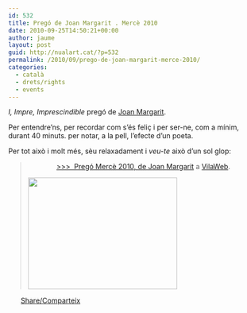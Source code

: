 ```yaml
---
id: 532
title: Pregó de Joan Margarit . Mercè 2010
date: 2010-09-25T14:50:21+00:00
author: jaume
layout: post
guid: http://nualart.cat/?p=532
permalink: /2010/09/prego-de-joan-margarit-merce-2010/
categories:
  - català
  - drets/rights
  - events
---
```

_I, Impre, Imprescindible_ pregó de <a href="http://www.joanmargarit.com/cat/home.html" onclick="_gaq.push(['_trackEvent', 'outbound-article', 'http://www.joanmargarit.com/cat/home.html', 'Joan Margarit']);" >Joan Margarit</a>.

Per entendre&#8217;ns, per recordar com s&#8217;és feliç i per ser-ne, com a mínim, durant 40 minuts. per notar, a la pell, l&#8217;efecte d&#8217;un poeta.

Per tot això i molt més, sèu relaxadament i _veu-te_ això d&#8217;un sol glop:

> <p style="text-align: center;">
>   <a href="http://www.vilaweb.tv/?video=6364" onclick="_gaq.push(['_trackEvent', 'outbound-article', 'http://www.vilaweb.tv/?video=6364', '>>>  Pregó Mercè 2010, de Joan Margarit']);" >>>>  Pregó Mercè 2010, de Joan Margarit</a> a <a href="http://vimeo.com/vilaweb" onclick="_gaq.push(['_trackEvent', 'outbound-article', 'http://vimeo.com/vilaweb', 'VilaWeb']);" >VilaWeb</a>.
> </p>
> 
> <a href="http://www.vilaweb.tv/?video=6364" onclick="_gaq.push(['_trackEvent', 'outbound-article', 'http://www.vilaweb.tv/?video=6364', '']);" ><img class="aligncenter size-medium wp-image-539" title="JoanMargarit-vilaweb-vimeo" src="http://nualart.cat/wp-content/uploads/2010/09/JoanMargarit-vilaweb-vimeo-300x225.png" alt="" width="300" height="225" srcset="http://nualart.cat/wp-content/uploads/2010/09/JoanMargarit-vilaweb-vimeo-300x225.png 300w, http://nualart.cat/wp-content/uploads/2010/09/JoanMargarit-vilaweb-vimeo.png 627w" sizes="(max-width: 300px) 100vw, 300px" /></a>

<div class="addtoany_share_save_container addtoany_content_bottom">
  <div class="a2a_kit a2a_kit_size_32 addtoany_list a2a_target" id="wpa2a_50">
    <a href="https://www.addtoany.com/share" onclick="_gaq.push(['_trackEvent', 'outbound-article', 'https://www.addtoany.com/share', 'Share/Comparteix']);" class="a2a_dd addtoany_share_save"  style="background:url(http://nualart.cat/wp-content/plugins/add-to-any/share_16_16.png) no-repeat scroll 4px 0px;padding:0 0 0 25px;display:inline-block;height:16px;vertical-align:middle"><span>Share/Comparteix</span></a>
  </div>
</div>